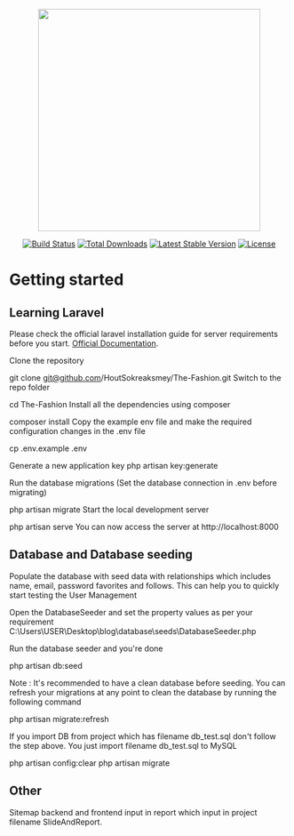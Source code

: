 <p align="center"><img src="https://res.cloudinary.com/dtfbvvkyp/image/upload/v1566331377/laravel-logolockup-cmyk-red.svg" width="400"></p>

<p align="center">
<a href="https://travis-ci.org/laravel/framework"><img src="https://travis-ci.org/laravel/framework.svg" alt="Build Status"></a>
<a href="https://packagist.org/packages/laravel/framework"><img src="https://poser.pugx.org/laravel/framework/d/total.svg" alt="Total Downloads"></a>
<a href="https://packagist.org/packages/laravel/framework"><img src="https://poser.pugx.org/laravel/framework/v/stable.svg" alt="Latest Stable Version"></a>
<a href="https://packagist.org/packages/laravel/framework"><img src="https://poser.pugx.org/laravel/framework/license.svg" alt="License"></a>
</p>

# Getting started

## Learning Laravel

Please check the official laravel installation guide for server requirements before you start. [Official Documentation](https://laravel.com/docs/7.x/installation#installing-laravel).

Clone the repository

git clone git@github.com/HoutSokreaksmey/The-Fashion.git
Switch to the repo folder

cd The-Fashion
Install all the dependencies using composer

composer install
Copy the example env file and make the required configuration changes in the .env file

cp .env.example .env

Generate a new application key
php artisan key:generate

Run the database migrations (Set the database connection in .env before migrating)

php artisan migrate
Start the local development server

php artisan serve
You can now access the server at http://localhost:8000

## Database and Database seeding

Populate the database with seed data with relationships which includes name, email, password favorites and follows. This can help you to quickly start testing the User Management  

Open the DatabaseSeeder and set the property values as per your requirement
C:\Users\USER\Desktop\blog\database\seeds\DatabaseSeeder.php

Run the database seeder and you're done

php artisan db:seed

Note : It's recommended to have a clean database before seeding. You can refresh your migrations at any point to clean the database by running the following command

php artisan migrate:refresh

If you import DB from project which has filename db_test.sql don't follow the step above. You just import filename db_test.sql to MySQL 

php artisan config:clear
php artisan migrate

## Other 
Sitemap backend and frontend input in report which input in project filename SlideAndReport.